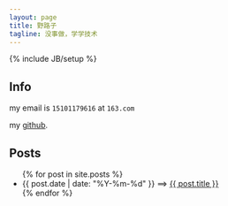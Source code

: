 ```yaml
---
layout: page
title: 野路子
tagline: 没事做，学学技术
---
```

{% include JB/setup %}

## Info

my email is `15101179616` at `163.com`

my [github](http://github.com/gre2).

## Posts

<ul class="posts">
  {% for post in site.posts %}
    <li><span>{{ post.date | date: "%Y-%m-%d" }}</span> ==&gt; <a href="{{ BASE_PATH }}{{ post.url }}">{{ post.title }}</a></li>
  {% endfor %}
</ul>
